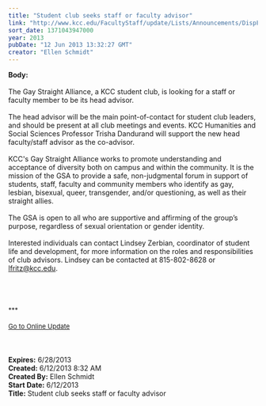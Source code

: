 ```yaml
---
title: "Student club seeks staff or faculty advisor"
link: "http://www.kcc.edu/FacultyStaff/update/Lists/Announcements/DispForm.aspx?ID=1141"
sort_date: 1371043947000
year: 2013
pubDate: "12 Jun 2013 13:32:27 GMT"
creator: "Ellen Schmidt"
---
```


<div><b>Body:</b> <div class="ExternalClass92A93D91431441A2B1C1CAE7B7B3FD85"><div><br />The Gay Straight Alliance, a KCC student club, is looking for a staff or faculty member to be its head advisor. </div>
<div> </div>
<div>The head advisor will be the main point-of-contact for student club leaders, and should be present at all club meetings and events. KCC Humanities and Social Sciences Professor Trisha Dandurand will support the new head faculty/staff advisor as the co-advisor. </div>
<div> </div>
<div>KCC's Gay Straight Alliance works to promote understanding and acceptance of diversity both on campus and within the community. It is the mission of the GSA to provide a safe, non-judgmental forum in support of students, staff, faculty and community members who identify as gay, lesbian, bisexual, queer, transgender, and/or questioning, as well as their straight allies. </div>
<div> </div>
<div>The GSA is open to all who are supportive and affirming of the group’s purpose, regardless of sexual orientation or gender identity. </div>
<div><br />Interested individuals can contact Lindsey Zerbian, coordinator of student life and development, for more information on the roles and responsibilities of club advisors. Lindsey can be contacted at 815-802-8628 or <a href="mailto:lfritz@kcc.edu">lfritz@kcc.edu</a>.</div>
<div> </div>
<div> </div>
<div> </div>
<div> </div>
<div>
<div></div>
<div>
<div><font size="2"></font></div>
<div>
<div>
<div>
<div>
<div>
<div>
<div>
<div><font size="2">***</font></div>
<div><font size="2"></font> </div>
<div><font size="2"></font></div>
<div></div>
<div><a href="/FacultyStaff/update/Pages/dailyupdate.aspx"><font size="2">Go to Online Update</font></a></div>
<div></div>
<div><font size="2"></font></div></div></div></div></div></div></div></div></div></div>
<div> </div>
<div> </div>
<div> </div></div></div>
<div><b>Expires:</b> 6/28/2013</div>
<div><b>Created:</b> 6/12/2013 8:32 AM</div>
<div><b>Created By:</b> Ellen Schmidt</div>
<div><b>Start Date:</b> 6/12/2013</div>
<div><b>Title:</b> Student club seeks staff or faculty advisor</div>
